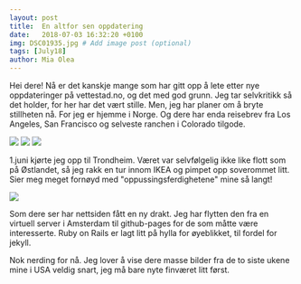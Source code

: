 ```yaml
---
layout: post
title:  En altfor sen oppdatering
date:   2018-07-03 16:32:20 +0100
img: DSC01935.jpg # Add image post (optional)
tags: [July18]
author: Mia Olea 
---
```

Hei dere! Nå er det kanskje mange som har gitt opp å lete etter nye oppdateringer på vettestad.no, og det med god grunn. Jeg tar selvkritikk så det holder, for her har det vært stille. Men, jeg har planer om å bryte stillheten nå. For jeg er hjemme i Norge. Og dere har enda reisebrev fra Los Angeles, San Francisco og selveste ranchen i Colorado tilgode. 

![]({{site.baseurl}}/assets/img/20180703_1.jpg)
![]({{site.baseurl}}/assets/img/20180703_2.jpg)
![]({{site.baseurl}}/assets/img/20180703_3.jpg)

1.juni kjørte jeg opp til Trondheim. Været var selvfølgelig ikke like flott som på Østlandet, så jeg rakk en tur innom IKEA og pimpet opp soverommet litt. Sier meg meget fornøyd med "oppussingsferdighetene" mine så langt!

![]({{site.baseurl}}/assets/img/20180703_4.jpg)

Som dere ser har nettsiden fått en ny drakt. Jeg har flytten den fra en virtuell server i Amsterdam til github-pages for de som måtte være interesserte. Ruby on Rails er lagt litt på hylla for øyeblikket, til fordel for jekyll. 

Nok nerding for nå. Jeg lover å vise dere masse bilder fra de to siste ukene mine i USA veldig snart, jeg må bare nyte finværet litt først. 

